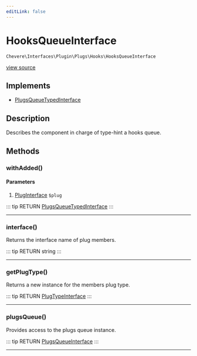 ```yaml
---
editLink: false
---
```


# HooksQueueInterface

`Chevere\Interfaces\Plugin\Plugs\Hooks\HooksQueueInterface`

[view source](https://github.com/chevere/chevere/blob/master/interfaces/Plugin/Plugs/Hooks/HooksQueueInterface.php)

## Implements

- [PlugsQueueTypedInterface](../../PlugsQueueTypedInterface.md)

## Description

Describes the component in charge of type-hint a hooks queue.

## Methods

### withAdded()

#### Parameters

1. [PlugInterface](../../PlugInterface.md) `$plug`

::: tip RETURN
[PlugsQueueTypedInterface](../../PlugsQueueTypedInterface.md)
:::

---

### interface()

Returns the interface name of plug members.

::: tip RETURN
string
:::

---

### getPlugType()

Returns a new instance for the members plug type.

::: tip RETURN
[PlugTypeInterface](../../PlugTypeInterface.md)
:::

---

### plugsQueue()

Provides access to the plugs queue instance.

::: tip RETURN
[PlugsQueueInterface](../../PlugsQueueInterface.md)
:::

---

